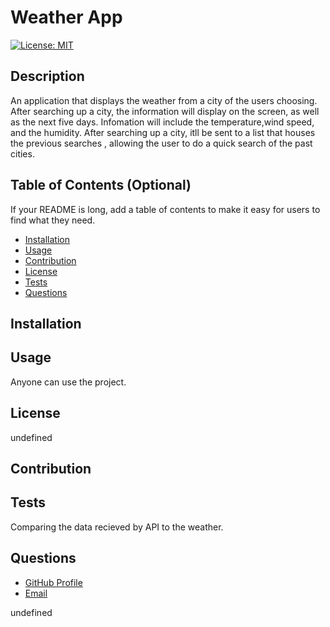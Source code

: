 # Weather App

[![License: MIT](https://img.shields.io/badge/License-MIT-yellow.svg)](https://opensource.org/licenses/MIT)
  ## Description
  
An application that displays the weather from a city of the users choosing. After searching up a city, the information will display on the screen, as well as the next five days. Infomation will include the temperature,wind speed, and the humidity. After searching up a city, itll be sent to a list that houses the previous searches ,  allowing  the user to   do a quick search of the past cities.
  
  ## Table of Contents (Optional)
  
  If your README is long, add a table of contents to make it easy for users to find what they need.
  
  - [Installation](#installation)
  - [Usage](#usage)
  - [Contribution](#contribution)
  - [License](#license)
  - [Tests](#test)
  - [Questions](#questions)
  
  ## Installation
  
 

  ## Usage
  Anyone can use the project.
      
  

  ## License
  undefined
  
  
  ## Contribution
  

  
  ## Tests
  
  Comparing the data recieved by API to the weather.

  ## Questions

  <ul>
  <li> <a href="https://github.com/alexdelva">GitHub Profile </a> </li>
  <li> <a href="mailto:alexdelva16@gmail.com">Email </a> </li>
  </ul>
undefined
